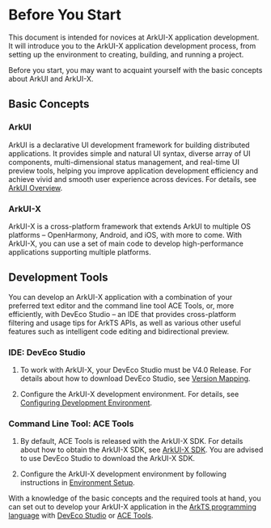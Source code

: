 # Before You Start

This document is intended for novices at ArkUI-X application development. It will introduce you to the ArkUI-X application development process, from setting up the environment to creating, building, and running a project.

Before you start, you may want to acquaint yourself with the basic concepts about ArkUI and ArkUI-X.

## Basic Concepts

### ArkUI

ArkUI is a declarative UI development framework for building distributed applications. It provides simple and natural UI syntax, diverse array of UI components, multi-dimensional status management, and real-time UI preview tools, helping you improve application development efficiency and achieve vivid and smooth user experience across devices. For details, see [ArkUI Overview](https://gitee.com/openharmony/docs/blob/master/en/application-dev/ui/arkui-overview.md).

### ArkUI-X

ArkUI-X is a cross-platform framework that extends ArkUI to multiple OS platforms – OpenHarmony, Android, and iOS, with more to come. With ArkUI-X, you can use a set of main code to develop high-performance applications supporting multiple platforms.


## Development Tools

You can develop an ArkUI-X application with a combination of your preferred text editor and the command line tool ACE Tools, or, more efficiently, with DevEco Studio – an IDE that provides cross-platform filtering and usage tips for ArkTS APIs, as well as various other useful features such as intelligent code editing and bidirectional preview.

### IDE: DevEco Studio

1. To work with ArkUI-X, your DevEco Studio must be V4.0 Release. For details about how to download DevEco Studio, see [Version Mapping](../../release-notes/ArkUI-X-v1.0.0-release.md#version-mapping).

2. Configure the ArkUI-X development environment. For details, see [Configuring Development Environment](./start-with-dev-environment.md).

### Command Line Tool: ACE Tools

1. By default, ACE Tools is released with the ArkUI-X SDK. For details about how to obtain the ArkUI-X SDK, see [ArkUI-X SDK](../tools/how-to-use-arkui-x-sdk.md). You are advised to use DevEco Studio to download the ArkUI-X SDK.

2. Configure the ArkUI-X development environment by following instructions in [Environment Setup](./start-with-ace-tools.md#environment-setup).

With a knowledge of the basic concepts and the required tools at hand, you can set out to develop your ArkUI-X application in the [ArkTS programming language](./start-with-ets-stage.md) with [DevEco Studio](./start-with-deveco-studio.md) or [ACE Tools](./start-with-ace-tools.md#creating-an-application).
<!--no_check-->